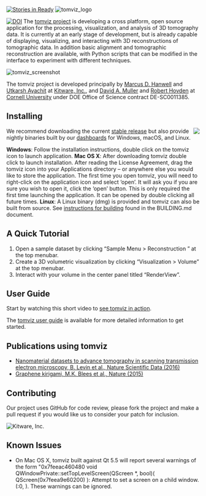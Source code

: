[![Stories in Ready](https://badge.waffle.io/OpenChemistry/tomviz.png?label=ready&title=Ready)](https://waffle.io/OpenChemistry/tomviz)
![tomviz_logo]

[![DOI](https://zenodo.org/badge/doi/10.5281/zenodo.12723.svg)](http://dx.doi.org/10.5281/zenodo.12723)
The [tomviz project][tomviz] is developing a cross platform, open source
application for the processing, visualization, and analysis of 3D tomography
data. It is currently at an early stage of development, but is already capable
of displaying, visualizing, and interacting with 3D reconstructions of
tomographic data. In addition basic alignment and tomographic reconstruction are
available, with Python scripts that can be modified in the interface to
experiment with different techniques.

![tomviz_screenshot]

The tomviz project is developed principally by [Marcus D. Hanwell][Hanwell] and
[Utkarsh Ayachit][Ayachit] at [Kitware, Inc.][Kitware], and [David A.
Muller][Muller] and [Robert Hovden][Hovden] at [Cornell University][Cornell]
under DOE Office of Science contract DE-SC0011385.

Installing
----------
<img align="right" src="https://github.com/OpenChemistry/tomviz/blob/master/docs/images/animation_nponcarbon1_small.gif">

We recommend downloading the current [stable release](../../releases)
but also provide nightly binaries built by our [dashboards][Dashboard] for
Windows, macOS, and Linux.

__Windows__: Follow the installation instructions, double click on the tomviz
icon to launch application. __Mac OS X__: After downloading tomviz double click
to launch installation. After reading the License Agreement, drag the tomviz
icon into your Applications directory – or anywhere else you would like to store
the application. The first time you open tomviz, you will need to right-click on
the application icon and select ‘open’. It will ask you if you are sure you wish
to open it, click the ‘open’ button. This is only required the first time
launching the application. It can be opened by double clicking all future times.
__Linux__: A Linux binary (dmg) is provided and tomviz can also be built from
source. See [instructions for building](BUILDING.md) found in the BUILDING.md
document.

A Quick Tutorial
----------
  1. Open a sample dataset by clicking “Sample Menu > Reconstruction ” at the
     top menubar.
  2. Create a 3D volumetric visualization by clicking “Visualization > Volume” at the top menubar.
  3. Interact with your volume in the center panel titled “RenderView”.

User Guide
----------
Start by watching this short video to [see tomviz in action][tomviz_in_action].

The [tomviz user guide](/docs/TomvizBasicUserGuide.pdf) is available for more detailed information to get started.

Publications using tomviz
-------------------------
- [Nanomaterial datasets to advance tomography in scanning transmission electron
  microscopy, B. Levin et al., Nature Scientific Data (2016)](http://www.nature.com/articles/sdata201641)
- [Graphene kirigami, M.K. Blees et al., Nature (2015)](http://www.nature.com/nature/journal/v524/n7564/full/nature14588.html)

Contributing
------------

Our project uses GitHub for code review, please fork the project and make a
pull request if you would like us to consider your patch for inclusion.

![Kitware, Inc.][KitwareLogo]

  [tomviz]: http://tomviz.org/ "The tomviz project"
  [tomviz_logo]: https://github.com/OpenChemistry/tomviz/blob/master/tomviz/icons/tomvizfull.png "tomviz"
  [tomviz_screenshot]: https://github.com/OpenChemistry/tomviz/blob/master/docs/images/screencap_mac_wide_v0.6.0.gif "tomviz screenshot v0.6.0"
  [tomviz_in_action]: https://vimeo.com/189945022 "Tomviz in action"
  [Kitware]: http://kitware.com/ "Kitware, Inc."
  [KitwareLogo]: http://www.kitware.com/img/small_logo_over.png "Kitware"
  [Cornell]: http://www.aep.cornell.edu/
  [Hanwell]: http://www.kitware.com/company/team/hanwell.html
  [Ayachit]: http://www.kitware.com/company/team/ayachit.html
  [Muller]: http://muller.research.engineering.cornell.edu/
  [Hovden]: http://www.roberthovden.com/
  [Dashboard]: http://open.cdash.org/index.php?project=tomviz "tomviz dashboard"

Known Issues
------------

* On Mac OS X, tomviz built against Qt 5.5 will report several warnings of the form "0x7feeac460480 void QWindowPrivate::setTopLevelScreen(QScreen *, bool)( QScreen(0x7feea9e60200) ): Attempt to set a screen on a child window. (:0, ). These warnings can be ignored.
